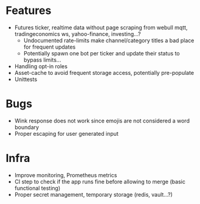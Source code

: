 # Features

* Futures ticker, realtime data without page scraping from webull mqtt, tradingeconomics ws, yahoo-finance, investing...?
  * Undocumented rate-limits make channel/category titles a bad place for frequent updates
  * Potentially spawn one bot per ticker and update their status to bypass limits...
* Handling opt-in roles
* Asset-cache to avoid frequent storage access, potentially pre-populate
* Unittests

# Bugs

* Wink response does not work since emojis are not considered a word boundary
* Proper escaping for user generated input

# Infra

* Improve monitoring, Prometheus metrics
* CI step to check if the app runs fine before allowing to merge (basic functional testing)
* Proper secret management, temporary storage (redis, vault...?)

